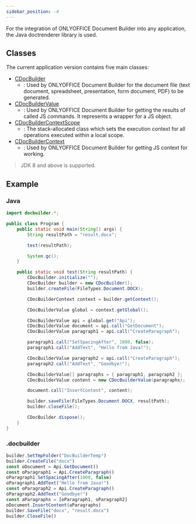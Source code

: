 ```yaml
---
sidebar_position: -4
---
```


For the integration of ONLYOFFICE Document Builder into any application, the Java doctrenderer library is used.

## Classes

The current application version contains five main classes:

<references>

- [CDocBuilder](CDocBuilder/CDocBuilder.md)
  - : Used by ONLYOFFICE Document Builder for the document file (text document, spreadsheet, presentation, form document, PDF) to be generated.
- [CDocBuilderValue](CDocBuilderValue/CDocBuilderValue.md)
  - : Used by ONLYOFFICE Document Builder for getting the results of called JS commands. It represents a wrapper for a JS object.
- [CDocBuilderContextScope](CDocBuilderContextScope/CDocBuilderContextScope.md)
  - : The stack-allocated class which sets the execution context for all operations executed within a local scope.
- [CDocBuilderContext](CDocBuilderContext/CDocBuilderContext.md)
  - : Used by ONLYOFFICE Document Builder for getting JS context for working.

</references>

> JDK 8 and above is supported.

## Example

### Java

``` java
import docbuilder.*;

public class Program {
    public static void main(String[] args) {
        String resultPath = "result.docx";

        test(resultPath);

        System.gc();
    }

    public static void test(String resultPath) {
        CDocBuilder.initialize("");
        CDocBuilder builder = new CDocBuilder();
        builder.createFile(FileTypes.Document.DOCX);

        CDocBuilderContext context = builder.getContext();

        CDocBuilderValue global = context.getGlobal();

        CDocBuilderValue api = global.get("Api");
        CDocBuilderValue document = api.call("GetDocument");
        CDocBuilderValue paragraph1 = api.call("CreateParagraph");

        paragraph1.call("SetSpacingAfter", 1000, false);
        paragraph1.call("AddText", "Hello from Java!");

        CDocBuilderValue paragraph2 = api.call("CreateParagraph");
        paragraph2.call("AddText", "Goodbye!");

        CDocBuilderValue[] paragraphs = { paragraph1, paragraph2 };
        CDocBuilderValue content = new CDocBuilderValue(paragraphs);

        document.call("InsertContent", content);

        builder.saveFile(FileTypes.Document.DOCX, resultPath);
        builder.closeFile();

        CDocBuilder.dispose();
    }
}
```

### .docbuilder

```ts
builder.SetTmpFolder("DocBuilderTemp")
builder.CreateFile("docx")
const oDocument = Api.GetDocument()
const oParagraph1 = Api.CreateParagraph()
oParagraph1.SetSpacingAfter(1000, false)
oParagraph1.AddText("Hello from Java!")
const oParagraph2 = Api.CreateParagraph()
oParagraph2.AddText("Goodbye!")
const aParagraphs = [oParagraph1, oParagraph2]
oDocument.InsertContent(aParagraphs)
builder.SaveFile("docx", "result.docx")
builder.CloseFile()
```
